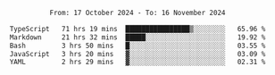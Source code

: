 <div align="center">
<p style="text-align: center;">
<!--START_SECTION:waka-->

```txt
From: 17 October 2024 - To: 16 November 2024

TypeScript   71 hrs 19 mins  ████████████████▒░░░░░░░░   65.96 %
Markdown     21 hrs 32 mins  █████░░░░░░░░░░░░░░░░░░░░   19.92 %
Bash         3 hrs 50 mins   █░░░░░░░░░░░░░░░░░░░░░░░░   03.55 %
JavaScript   3 hrs 20 mins   ▓░░░░░░░░░░░░░░░░░░░░░░░░   03.09 %
YAML         2 hrs 29 mins   ▓░░░░░░░░░░░░░░░░░░░░░░░░   02.31 %
```

<!--END_SECTION:waka-->
</p>
</div>

